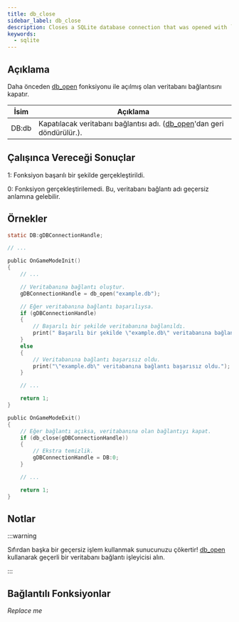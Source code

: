 ```yaml
---
title: db_close
sidebar_label: db_close
description: Closes a SQLite database connection that was opened with `db_open`.
keywords:
  - sqlite
---
```


<LowercaseNoteTR />

## Açıklama

Daha önceden [db_open](db_open) fonksiyonu ile açılmış olan veritabanı bağlantısını kapatır.

| İsim  | Açıklama                                                                          |
| ----- | --------------------------------------------------------------------------------- |
| DB:db | Kapatılacak veritabanı bağlantısı adı. ([db_open](db_open)'dan geri döndürülür.). |

## Çalışınca Vereceği Sonuçlar

1: Fonksiyon başarılı bir şekilde gerçekleştirildi.

0: Fonksiyon gerçekleştirilemedi. Bu, veritabanı bağlantı adı geçersiz anlamına gelebilir.

## Örnekler

```c
static DB:gDBConnectionHandle;

// ...

public OnGameModeInit()
{
    // ...

    // Veritabanına bağlantı oluştur.
    gDBConnectionHandle = db_open("example.db");

    // Eğer veritabanına bağlantı başarılıysa.
    if (gDBConnectionHandle)
    {
        // Başarılı bir şekilde veritabanına bağlanıldı.
        print(" Başarılı bir şekilde \"example.db\" veritabanına bağlanıldı.");
    }
    else
    {
        // Veritabanına bağlantı başarısız oldu.
        print("\"example.db\" veritabanına bağlantı başarısız oldu.");
    }

    // ...

    return 1;
}

public OnGameModeExit()
{
    // Eğer bağlantı açıksa, veritabanına olan bağlantıyı kapat.
    if (db_close(gDBConnectionHandle))
    {
        // Ekstra temizlik.
        gDBConnectionHandle = DB:0;
    }

    // ...

    return 1;
}
```

## Notlar

:::warning

Sıfırdan başka bir geçersiz işlem kullanmak sunucunuzu çökertir! [db_open](db_open) kullanarak geçerli bir veritabanı bağlantı işleyicisi alın.

:::

## Bağlantılı Fonksiyonlar

_Replace me_

